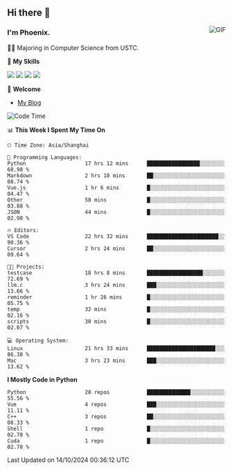 ## Hi there 👋
<img align="right" alt="GIF" src="https://raw.githubusercontent.com/JoeyBling/JoeyBling/master/pic/pusheencode.gif" />

### I'm Phoenix.

👨‍🎓 Majoring in Computer Science from USTC.

🌟 **My Skills**

![](https://img.shields.io/badge/-Python-3e74a2?style=flat-square&logo=Python&logoColor=fff)
![](https://img.shields.io/badge/-C++-9f62a5?style=flat&logo=cplusplus&logoColor=white)
![](https://img.shields.io/badge/-Linux-185886?style=flat-square&logo=Linux&logoColor=fff)
![](https://img.shields.io/badge/-Rust-ff4136?style=flat-square&logo=Rust&logoColor=fff)

💬 **Welcome**

- [My Blog](https://ysy-phoenix.github.io/)

<!--START_SECTION:waka-->
![Code Time](http://img.shields.io/badge/Code%20Time-851%20hrs%2046%20mins-blue)

📊 **This Week I Spent My Time On** 

```text
🕑︎ Time Zone: Asia/Shanghai

💬 Programming Languages: 
Python                   17 hrs 12 mins      █████████████████░░░░░░░░   68.98 % 
Markdown                 2 hrs 10 mins       ██░░░░░░░░░░░░░░░░░░░░░░░   08.74 % 
Vue.js                   1 hr 6 mins         █░░░░░░░░░░░░░░░░░░░░░░░░   04.47 % 
Other                    58 mins             █░░░░░░░░░░░░░░░░░░░░░░░░   03.88 % 
JSON                     44 mins             █░░░░░░░░░░░░░░░░░░░░░░░░   02.98 % 

🔥 Editors: 
VS Code                  22 hrs 32 mins      ███████████████████████░░   90.36 % 
Cursor                   2 hrs 24 mins       ██░░░░░░░░░░░░░░░░░░░░░░░   09.64 % 

🐱‍💻 Projects: 
testcase                 18 hrs 8 mins       ██████████████████░░░░░░░   72.69 % 
llm.c                    3 hrs 24 mins       ███░░░░░░░░░░░░░░░░░░░░░░   13.66 % 
reminder                 1 hr 26 mins        █░░░░░░░░░░░░░░░░░░░░░░░░   05.75 % 
temp                     32 mins             █░░░░░░░░░░░░░░░░░░░░░░░░   02.16 % 
scripts                  30 mins             █░░░░░░░░░░░░░░░░░░░░░░░░   02.07 % 

💻 Operating System: 
Linux                    21 hrs 33 mins      ██████████████████████░░░   86.38 % 
Mac                      3 hrs 23 mins       ███░░░░░░░░░░░░░░░░░░░░░░   13.62 % 
```

**I Mostly Code in Python** 

```text
Python                   20 repos            ██████████████░░░░░░░░░░░   55.56 % 
Vue                      4 repos             ███░░░░░░░░░░░░░░░░░░░░░░   11.11 % 
C++                      3 repos             ██░░░░░░░░░░░░░░░░░░░░░░░   08.33 % 
Shell                    1 repo              █░░░░░░░░░░░░░░░░░░░░░░░░   02.78 % 
Cuda                     1 repo              █░░░░░░░░░░░░░░░░░░░░░░░░   02.78 % 
```




 Last Updated on 14/10/2024 00:36:12 UTC
<!--END_SECTION:waka-->

<!--
**ysy-phoenix/ysy-phoenix** is a ✨ _special_ ✨ repository because its `README.md` (this file) appears on your GitHub profile.

Here are some ideas to get you started:

- 🔭 I’m currently working on ...
- 🌱 I’m currently learning ...
- 👯 I’m looking to collaborate on ...
- 🤔 I’m looking for help with ...
- 💬 Ask me about ...
- 📫 How to reach me: ...
- 😄 Pronouns: ...
- ⚡ Fun fact: ...
-->
